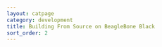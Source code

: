 ```yaml
---
layout: catpage
category: development
title: Building From Source on BeagleBone Black
sort_order: 2
---
```

